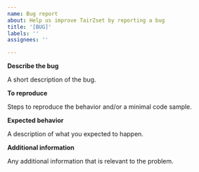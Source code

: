 ```yaml
---
name: Bug report
about: Help us improve TairZset by reporting a bug
title: '[BUG]'
labels: ''
assignees: ''

---
```


**Describe the bug**

A short description of the bug.

**To reproduce**

Steps to reproduce the behavior and/or a minimal code sample.

**Expected behavior**

A description of what you expected to happen.

**Additional information**

Any additional information that is relevant to the problem.
